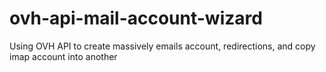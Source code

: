 # ovh-api-mail-account-wizard
Using OVH API to create massively emails account, redirections, and copy imap account into another
